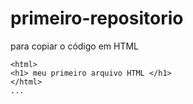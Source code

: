 # primeiro-repositorio

para copiar o código em HTML
```
<html>
<h1> meu primeiro arquivo HTML </h1>
</html>
...
